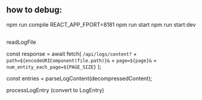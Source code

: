 ## how to debug:

npm run compile
REACT_APP_FPORT=8181 npm run start
npm run start:dev

##

readLogFile

>>>>

const response = await fetch(
`/api/logs/content?` +
`path=${encodeURIComponent(file.path)}&` +
`page=${page}&` +
`num_entity_each_page=${PAGE_SIZE}`
);

>>>>

const entries = parseLogContent(decompressedContent);

>>>>

processLogEntry (convert to LogEntry)

>>>>





